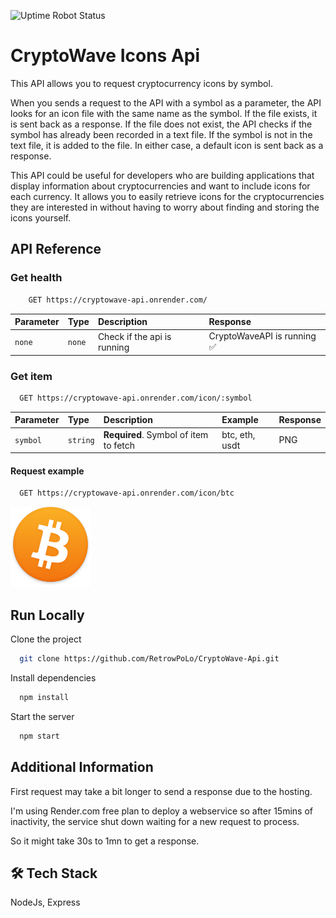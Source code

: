 ![Uptime Robot Status](https://img.shields.io/uptimerobot/status/m793532837-183edab2f183d5b96e8d2653)

# CryptoWave Icons Api

This API allows you to request cryptocurrency icons by symbol.

When you sends a request to the API with a symbol as a parameter, the API looks for an icon file with the same name as the symbol.
If the file exists, it is sent back as a response.
If the file does not exist, the API checks if the symbol has already been recorded in a text file.
If the symbol is not in the text file, it is added to the file.
In either case, a default icon is sent back as a response.

This API could be useful for developers who are building applications that display information about cryptocurrencies and want to include icons for each currency.
It allows you to easily retrieve icons for the cryptocurrencies they are interested in without having to worry about finding and storing the icons yourself.

## API Reference

### Get health

```sh
    GET https://cryptowave-api.onrender.com/
```

| Parameter | Type   | Description                 | Response                    |
| :-------- | :----- | :-------------------------- | :-------------------------- |
| `none`    | `none` | Check if the api is running | CryptoWaveAPI is running ✅ |

### Get item

```sh
  GET https://cryptowave-api.onrender.com/icon/:symbol
```

| Parameter | Type     | Description                           | Example        | Response |
| :-------- | :------- | :------------------------------------ | :------------- | :------- |
| `symbol`  | `string` | **Required**. Symbol of item to fetch | btc, eth, usdt | PNG      |

#### Request example

```sh
  GET https://cryptowave-api.onrender.com/icon/btc
```

![Btc logo example](Icons/btc.png)

## Run Locally

Clone the project

```bash
  git clone https://github.com/RetrowPoLo/CryptoWave-Api.git
```

Install dependencies

```bash
  npm install
```

Start the server

```bash
  npm start
```

## Additional Information

First request may take a bit longer to send a response due to the hosting.

I'm using Render.com free plan to deploy a webservice so after 15mins of inactivity, the service shut down waiting for a new request to process.

So it might take 30s to 1mn to get a response.

## 🛠 Tech Stack

NodeJs, Express
